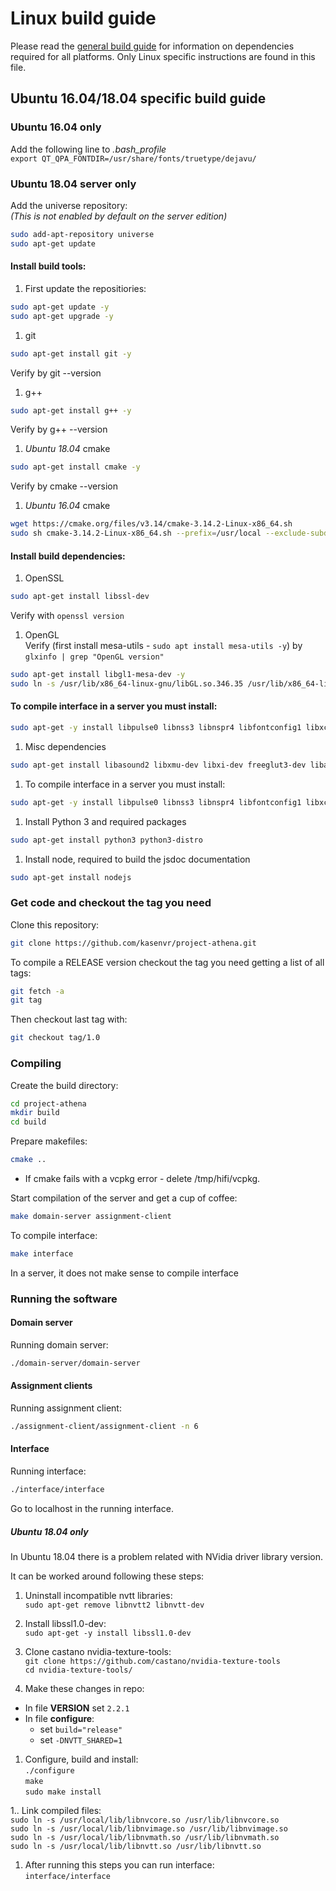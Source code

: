 # Linux build guide

Please read the [general build guide](BUILD.md) for information on dependencies required for all platforms. Only Linux specific instructions are found in this file.

## Ubuntu 16.04/18.04 specific build guide
### Ubuntu 16.04 only
Add the following line to *.bash_profile*  
`export QT_QPA_FONTDIR=/usr/share/fonts/truetype/dejavu/`
### Ubuntu 18.04 server only
Add the universe repository:  
_(This is not enabled by default on the server edition)_
```bash
sudo add-apt-repository universe
sudo apt-get update
```
#### Install build tools:
1.  First update the repositiories:  
```bash
sudo apt-get update -y
sudo apt-get upgrade -y
```
1.  git
```bash
sudo apt-get install git -y
```
Verify by git --version  
1.  g++
```bash
sudo apt-get install g++ -y
```
Verify by g++ --version  
1.  *Ubuntu 18.04* cmake
```bash
sudo apt-get install cmake -y
```
Verify by cmake --version  
1. *Ubuntu 16.04* cmake  
```bash
wget https://cmake.org/files/v3.14/cmake-3.14.2-Linux-x86_64.sh
sudo sh cmake-3.14.2-Linux-x86_64.sh --prefix=/usr/local --exclude-subdir
```
#### Install build dependencies:
1.  OpenSSL  
```bash
sudo apt-get install libssl-dev
```
Verify with `openssl version`  
1.  OpenGL  
Verify (first install mesa-utils - `sudo apt install mesa-utils -y`) by `glxinfo | grep "OpenGL version"`  
```bash
sudo apt-get install libgl1-mesa-dev -y
sudo ln -s /usr/lib/x86_64-linux-gnu/libGL.so.346.35 /usr/lib/x86_64-linux-gnu/libGL.so.1.2.0
```
#### To compile interface in a server you must install:
```bash
sudo apt-get -y install libpulse0 libnss3 libnspr4 libfontconfig1 libxcursor1 libxcomposite1 libxtst6 libxslt1.1
```
1.  Misc dependencies
```bash
sudo apt-get install libasound2 libxmu-dev libxi-dev freeglut3-dev libasound2-dev libjack0 libjack-dev libxrandr-dev libudev-dev libssl-dev zlib1g-dev
```
1.  To compile interface in a server you must install:
```bash
sudo apt-get -y install libpulse0 libnss3 libnspr4 libfontconfig1 libxcursor1 libxcomposite1 libxtst6 libxslt1.1
```
1.  Install Python 3 and required packages
```bash
sudo apt-get install python3 python3-distro
```
1.  Install node, required to build the jsdoc documentation
```bash
sudo apt-get install nodejs
```

### Get code and checkout the tag you need

Clone this repository:
```bash
git clone https://github.com/kasenvr/project-athena.git
```

To compile a RELEASE version checkout the tag you need getting a list of all tags:
```bash
git fetch -a
git tag
```

Then checkout last tag with:
```bash
git checkout tag/1.0
```

### Compiling

Create the build directory:
```bash
cd project-athena
mkdir build
cd build
```

Prepare makefiles:
```bash
cmake ..
```

*  If cmake fails with a vcpkg error - delete /tmp/hifi/vcpkg.  

Start compilation of the server and get a cup of coffee:
```bash
make domain-server assignment-client
```

To compile interface:
```bash
make interface
```

In a server, it does not make sense to compile interface

### Running the software

#### Domain server

Running domain server:
```bash
./domain-server/domain-server
```

#### Assignment clients

Running assignment client:
```bash
./assignment-client/assignment-client -n 6
```

#### Interface

Running interface:
```bash
./interface/interface
```

Go to localhost in the running interface.

##### Ubuntu 18.04 only

In Ubuntu 18.04 there is a problem related with NVidia driver library version.

It can be worked around following these steps:

1.  Uninstall incompatible nvtt libraries:  
`sudo apt-get remove libnvtt2 libnvtt-dev`  

1.  Install libssl1.0-dev:  
`sudo apt-get -y install libssl1.0-dev`  

1.  Clone castano nvidia-texture-tools:  
`git clone https://github.com/castano/nvidia-texture-tools`  
`cd nvidia-texture-tools/` 

1.  Make these changes in repo:  
* In file **VERSION** set `2.2.1`  
* In file **configure**:  
  * set `build="release"`  
  * set `-DNVTT_SHARED=1`  

1.  Configure, build and install:  
`./configure`  
`make`  
`sudo make install`  

1.. Link compiled files:  
`sudo ln -s /usr/local/lib/libnvcore.so /usr/lib/libnvcore.so`  
`sudo ln -s /usr/local/lib/libnvimage.so /usr/lib/libnvimage.so`  
`sudo ln -s /usr/local/lib/libnvmath.so /usr/lib/libnvmath.so`  
`sudo ln -s /usr/local/lib/libnvtt.so /usr/lib/libnvtt.so`  

1.  After running this steps you can run interface:  
`interface/interface`  

